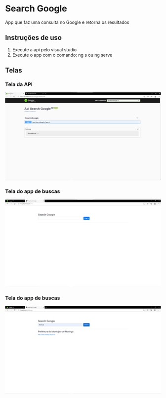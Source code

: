 # Search Google
 App que faz uma consulta no Google e retorna os resultados
 
## Instruções de uso
1. Execute a api pelo visual studio
2. Execute o app com o comando: ng s ou ng serve

## Telas
 
### Tela da API
![Tela Inicial](/imagens/img1.png)

### Tela do app de buscas
![Tela Inicial](/imagens/img2.png)

### Tela do app de buscas
![Tela Inicial](/imagens/img3.png)
